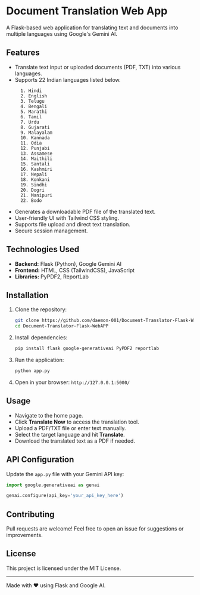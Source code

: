 # Document Translation Web App

A Flask-based web application for translating text and documents into multiple languages using Google's Gemini AI.

## Features
- Translate text input or uploaded documents (PDF, TXT) into various languages.
- Supports 22 Indian languages listed below.
  ```
    1. Hindi
    2. English
    3. Telugu
    4. Bengali
    5. Marathi
    6. Tamil
    7. Urdu
    8. Gujarati
    9. Malayalam
    10. Kannada
    11. Odia
    12. Punjabi
    13. Assamese
    14. Maithili
    15. Santali
    16. Kashmiri
    17. Nepali
    18. Konkani
    19. Sindhi
    20. Dogri
    21. Manipuri
    22. Bodo
  ```
- Generates a downloadable PDF file of the translated text.
- User-friendly UI with Tailwind CSS styling.
- Supports file upload and direct text translation.
- Secure session management.

## Technologies Used
- **Backend:** Flask (Python), Google Gemini AI
- **Frontend:** HTML, CSS (TailwindCSS), JavaScript
- **Libraries:** PyPDF2, ReportLab

## Installation

1. Clone the repository:
   ```sh
   git clone https://github.com/daemon-001/Document-Translator-Flask-WebAPP.git
   cd Document-Translator-Flask-WebAPP
   ```
2. Install dependencies:
   ```sh
   pip install flask google-generativeai PyPDF2 reportlab
   ```
3. Run the application:
   ```sh
   python app.py
   ```
4. Open in your browser: `http://127.0.0.1:5000/`

## Usage
- Navigate to the home page.
- Click **Translate Now** to access the translation tool.
- Upload a PDF/TXT file or enter text manually.
- Select the target language and hit **Translate**.
- Download the translated text as a PDF if needed.

## API Configuration
Update the `app.py` file with your Gemini API key:
```python
import google.generativeai as genai

genai.configure(api_key='your_api_key_here')
```

## Contributing
Pull requests are welcome! Feel free to open an issue for suggestions or improvements.

## License
This project is licensed under the MIT License.

---
Made with ❤️ using Flask and Google AI.

